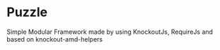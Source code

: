 Puzzle
========

Simple Modular Framework made by using KnockoutJs, RequireJs and based on knockout-amd-helpers
